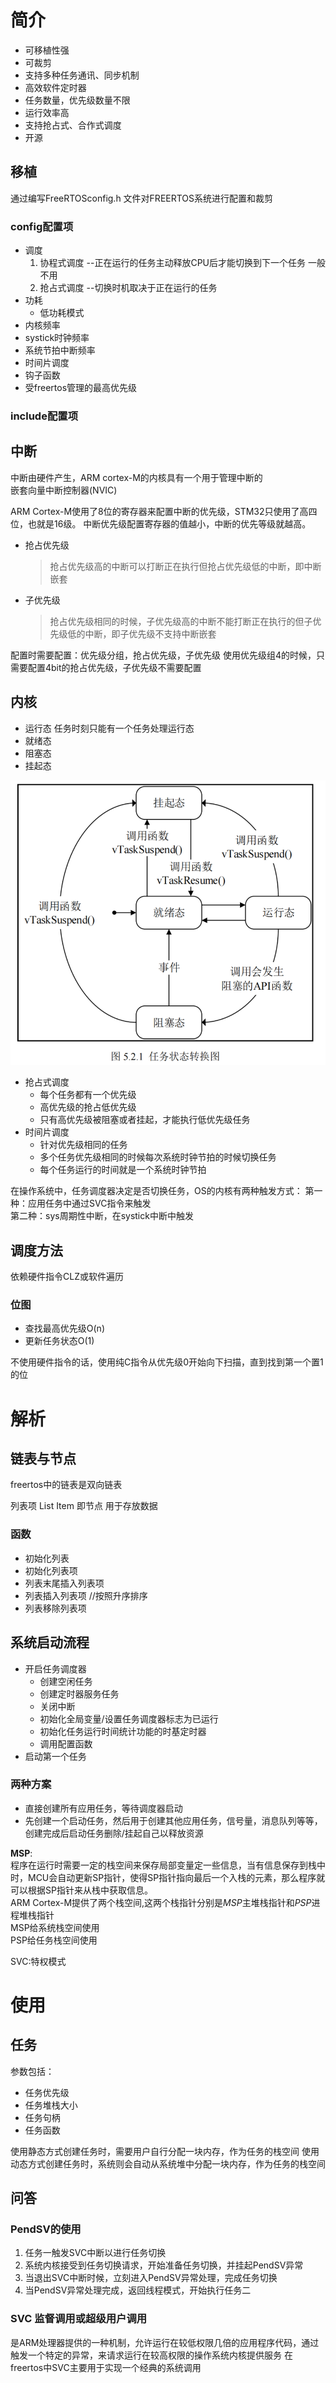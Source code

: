 # 简介
- 可移植性强
- 可裁剪
- 支持多种任务通讯、同步机制
- 高效软件定时器
- 任务数量，优先级数量不限
- 运行效率高
- 支持抢占式、合作式调度
- 开源

## 移植
通过编写FreeRTOSconfig.h
文件对FREERTOS系统进行配置和裁剪  

### config配置项
- 调度
  1. 协程式调度 --正在运行的任务主动释放CPU后才能切换到下一个任务  一般不用
  2. 抢占式调度 --切换时机取决于正在运行的任务
- 功耗
  - 低功耗模式
- 内核频率
- systick时钟频率
- 系统节拍中断频率
- 时间片调度
- 钩子函数
- 受freertos管理的最高优先级

### include配置项

## 中断
中断由硬件产生，ARM cortex-M的内核具有一个用于管理中断的    
嵌套向量中断控制器(NVIC)

ARM Cortex-M使用了8位的寄存器来配置中断的优先级，STM32只使用了高四位，也就是16级。
中断优先级配置寄存器的值越小，中断的优先等级就越高。    

- 抢占优先级
    >抢占优先级高的中断可以打断正在执行但抢占优先级低的中断，即中断嵌套
- 子优先级
    >抢占优先级相同的时候，子优先级高的中断不能打断正在执行的但子优先级低的中断，即子优先级不支持中断嵌套


配置时需要配置：优先级分组，抢占优先级，子优先级
使用优先级组4的时候，只需要配置4bit的抢占优先级，子优先级不需要配置    

## 内核
- 运行态    任务时刻只能有一个任务处理运行态
- 就绪态
- 阻塞态
- 挂起态


![alt text](image.png)


- 抢占式调度
  - 每个任务都有一个优先级
  - 高优先级的抢占低优先级
  - 只有高优先级被阻塞或者挂起，才能执行低优先级任务
- 时间片调度
  - 针对优先级相同的任务
  - 多个任务优先级相同的时候每次系统时钟节拍的时候切换任务
  - 每个任务运行的时间就是一个系统时钟节拍

在操作系统中，任务调度器决定是否切换任务，OS的内核有两种触发方式：
第一种：应用任务中通过SVC指令来触发     
第二种：sys周期性中断，在systick中断中触发  

## 调度方法

依赖硬件指令CLZ或软件遍历   


### 位图

- 查找最高优先级O(n)
- 更新任务状态O(1)


不使用硬件指令的话，使用纯C指令从优先级0开始向下扫描，直到找到第一个置1的位   
# 解析

## 链表与节点

freertos中的链表是双向链表

列表项 List Item 即节点  用于存放数据       


### 函数
- 初始化列表
- 初始化列表项
- 列表末尾插入列表项
- 列表插入列表项 //按照升序排序
- 列表移除列表项

## 系统启动流程

- 开启任务调度器    
  - 创建空闲任务
  - 创建定时器服务任务
  - 关闭中断
  - 初始化全局变量/设置任务调度器标志为已运行
  - 初始化任务运行时间统计功能的时基定时器
  - 调用配置函数
- 启动第一个任务 


### 两种方案

- 直接创建所有应用任务，等待调度器启动
- 先创建一个启动任务，然后用于创建其他应用任务，信号量，消息队列等等，创建完成后启动任务删除/挂起自己以释放资源

**MSP**:  
程序在运行时需要一定的栈空间来保存局部变量定一些信息，当有信息保存到栈中时，MCU会自动更新SP指针，使得SP指针指向最后一个入栈的元素，那么程序就可以根据SP指针来从栈中获取信息。       
ARM Cortex-M提供了两个栈空间,这两个栈指针分别是*MSP*主堆栈指针和*PSP*进程堆栈指针       
MSP给系统栈空间使用     
PSP给任务栈空间使用     

SVC:特权模式        



# 使用

## 任务

参数包括：
- 任务优先级
- 任务堆栈大小
- 任务句柄
- 任务函数

使用静态方式创建任务时，需要用户自行分配一块内存，作为任务的栈空间
使用动态方式创建任务时，系统则会自动从系统堆中分配一块内存，作为任务的栈空间        


## 问答


### PendSV的使用

1. 任务一触发SVC中断以进行任务切换
2. 系统内核接受到任务切换请求，开始准备任务切换，并挂起PendSV异常
3. 当退出SVC中断时候，立刻进入PendSV异常处理，完成任务切换
4. 当PendSV异常处理完成，返回线程模式，开始执行任务二

### SVC 监督调用或超级用户调用
是ARM处理器提供的一种机制，允许运行在较低权限几倍的应用程序代码，通过触发一个特定的异常，来请求运行在较高权限的操作系统内核提供服务 
在freertos中SVC主要用于实现一个经典的系统调用   